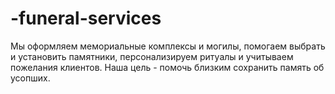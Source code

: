 # -funeral-services
Мы оформляем мемориальные комплексы и могилы, помогаем выбрать и установить памятники, персонализируем ритуалы и учитываем пожелания клиентов. Наша цель - помочь близким сохранить память об усопших.
